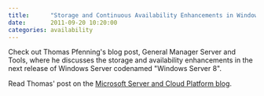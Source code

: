 ```yaml
---
title:      "Storage and Continuous Availability Enhancements in Windows Server 8"
date:       2011-09-20 10:20:00
categories: availability
---
```

Check out Thomas Pfenning's blog post, General Manager Server and Tools, where he discusses the storage and availability enhancements in the next release of Windows Server codenamed "Windows Server 8". 

Read Thomas' post on the [Microsoft Server and Cloud Platform blog](http://bit.ly/oIcKJP "Microsoft Server and Cloud Platform blog").
